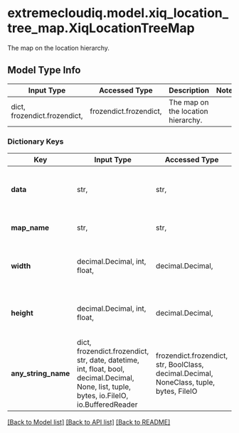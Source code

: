 # extremecloudiq.model.xiq_location_tree_map.XiqLocationTreeMap

The map on the location hierarchy.

## Model Type Info
Input Type | Accessed Type | Description | Notes
------------ | ------------- | ------------- | -------------
dict, frozendict.frozendict,  | frozendict.frozendict,  | The map on the location hierarchy. | 

### Dictionary Keys
Key | Input Type | Accessed Type | Description | Notes
------------ | ------------- | ------------- | ------------- | -------------
**data** | str,  | str,  | The base-64 encoded string of the map. | 
**map_name** | str,  | str,  | The background map name. | 
**width** | decimal.Decimal, int, float,  | decimal.Decimal,  | The x-dimension of the map in pixels. | [optional] value must be a 64 bit float
**height** | decimal.Decimal, int, float,  | decimal.Decimal,  | The y-dimension of the map in pixels. | [optional] value must be a 64 bit float
**any_string_name** | dict, frozendict.frozendict, str, date, datetime, int, float, bool, decimal.Decimal, None, list, tuple, bytes, io.FileIO, io.BufferedReader | frozendict.frozendict, str, BoolClass, decimal.Decimal, NoneClass, tuple, bytes, FileIO | any string name can be used but the value must be the correct type | [optional]

[[Back to Model list]](../../README.md#documentation-for-models) [[Back to API list]](../../README.md#documentation-for-api-endpoints) [[Back to README]](../../README.md)

